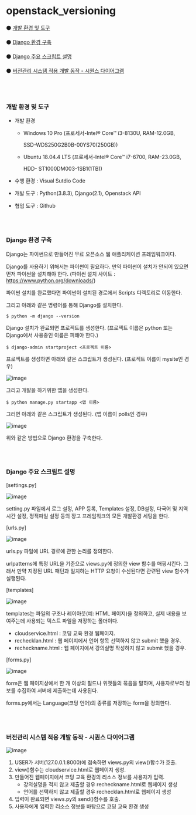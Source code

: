 # openstack_versioning



:black_circle: [개발 환경 및 도구](https://github.com/DoJun-Park/openstack_versioning#%EA%B0%9C%EB%B0%9C-%ED%99%98%EA%B2%BD-%EB%B0%8F-%EB%8F%84%EA%B5%AC)

:black_circle: [Django 환경 구축](https://github.com/DoJun-Park/openstack_versioning#django-%ED%99%98%EA%B2%BD-%EA%B5%AC%EC%B6%95)

:black_circle: [Django 주요 스크립트 설명](https://github.com/DoJun-Park/openstack_versioning#django-%EC%A3%BC%EC%9A%94-%EC%8A%A4%ED%81%AC%EB%A6%BD%ED%8A%B8-%EC%84%A4%EB%AA%85)

:black_circle: [버전관리 시스템 적용 개발 동작 - 시퀀스 다이어그램](https://github.com/DoJun-Park/openstack_versioning#%EB%B2%84%EC%A0%84%EA%B4%80%EB%A6%AC-%EC%8B%9C%EC%8A%A4%ED%85%9C-%EC%A0%81%EC%9A%A9-%EA%B0%9C%EB%B0%9C-%EB%8F%99%EC%9E%91---%EC%8B%9C%ED%80%80%EC%8A%A4-%EB%8B%A4%EC%9D%B4%EC%96%B4%EA%B7%B8%EB%9E%A8)

<br>

<br>



### 개발 환경 및 도구  

+ 개발 환경 

  + Windows 10 Pro (프로세서-Intel® Core™ i3-8130U, RAM-12.0GB, 

    SSD-WDS250G2B0B-00YS70(250GB))

  + Ubuntu 18.04.4 LTS (프로세서-Intel® Core™ i7-6700, RAM-23.0GB, 

    HDD- ST1000DM003-1SB1(1TB))

+ 수행 환경 : Visual Sutdio Code

+ 개발 도구 : Python(3.8.3), Django(2.1), Openstack API

+ 협업 도구 : Github

<br>

<br>



### Django 환경 구축

Django는 파이썬으로 만들어진 무료 오픈소스 웹 애플리케이션 프레임워크이다.

Django를 사용하기 위해서는 파이썬이 필요하다. 만약 파이썬이 설치가 안되어 있으면 먼저 파이썬을 설치해야 한다. (파이썬 설치 사이트 : https://www.python.org/downloads/)

파이썬 설치를 완료했다면 파이썬이 설치된 경로에서 Scripts 디렉토리로 이동한다.

그리고 아래와 같은 명령어를 통해 Django를 설치한다.

```
$ python -m django --version
```

 

Django 설치가 완료되면 프로젝트를 생성한다. (프로젝트 이름은 python 또는 Django에서 사용중인 이름은 피해야 한다.)

```
$ django-admin startproject <프로젝트 이름>
```

프로젝트를 생성하면 아래와 같은 스크립트가 생성된다. (프로젝트 이름이 mysite인 경우)

![image](https://user-images.githubusercontent.com/48307561/97712078-4adf5680-1b01-11eb-9158-d8e33368f70e.png)

 

그리고 개발을 하기위한 앱을 생성한다.

```
$ python manage.py startapp <앱 이름>
```

 

그러면 아래와 같은 스크립트가 생성된다. (앱 이름이 polls인 경우)

![image](https://user-images.githubusercontent.com/48307561/97712113-5763af00-1b01-11eb-8b52-9ccf6629bc5b.png)

 

위와 같은 방법으로 Django 환경을 구축한다.

<br>

<br>

### Django 주요 스크립트 설명

[settings.py]

![image](https://user-images.githubusercontent.com/48307561/97781792-1509a300-1bd1-11eb-9840-c21200365e3e.png)

setting.py 파일에서 로그 설정, APP 등록, Templates 설정, DB설정, 다국어 및 지역 시간 설정, 정적파일 설정 등의 장고 프레임워크의 모든 개발환경 세팅을 한다.



[urls.py]

![image](https://user-images.githubusercontent.com/48307561/97781837-4edaa980-1bd1-11eb-92b6-3548bea4afe6.png)

urls.py 파일에 URL 경로에 관한 논리를 정의한다.

urlpatterns에 특정 URL을 기준으로 views.py에 정의한 view 함수를 매핑시킨다. 그래서 만약 지정된 URL 패턴과 일치하는 HTTP 요청이 수신된다면 관련된 view 함수가 실행된다.



[templates]

![image](https://user-images.githubusercontent.com/48307561/97781858-631ea680-1bd1-11eb-9440-8b7e59362285.png)

templates는 파일의 구조나 레이아웃(예: HTML 페이지)을 정의하고, 실제 내용을 보여주는데 사용되는 텍스트 파일을 저장하는 폴더이다.

+ cloudservice.html : 코딩 교육 환경 웹페이지.
+ rechecklan.html : 웹 페이지에서 언어 항목 선택하지 않고 submit 했을 경우.
+ recheckname.html : 웹 페이지에서 강의실명 작성하지 않고 submit 했을 경우.



[forms.py]

![image](https://user-images.githubusercontent.com/48307561/97781871-7e89b180-1bd1-11eb-8030-cc93b29e3bc8.png)

form은 웹 페이지상에서 한 개 이상의 필드나 위젯들의 묶음을 말하며, 사용자로부터 정보를 수집하여 서버에 제출하는데 사용된다. 

forms.py에서는 Language(코딩 언어)의 종류를 저장하는 form을 정의한다.



<br>

<br>

### 버전관리 시스템 적용 개발 동작 - 시퀀스 다이어그램

![image](https://user-images.githubusercontent.com/48307561/97959268-59c05480-1df2-11eb-9952-60ac79fe4f48.png)

1. USER가 서버(127.0.0.1:8000)에 접속하면 views.py의 view()함수가 호출.
2. view()함수는 cloudservice.html로 웹페이지 생성.
3. 만들어진 웹페이지에서 코딩 교육 환경의 리소스 정보를 사용자가 입력.
   + 강의실명을 적지 않고 제출할 경우 recheckname.html로 웹페이지 생성
   + 언어를 선택하지 않고 제출할 경우 rechecklan.html로 웹페이지 생성
4. 입력이 완료되면 views.py의 send()함수를 호출.
5. 사용자에게 입력한 리소스 정보를 바탕으로 코딩 교육 환경 생성